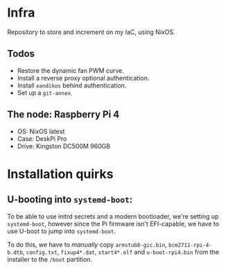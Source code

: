 # Infra

Repository to store and increment on my IaC, using NixOS.

## Todos

- Restore the dynamic fan PWM curve.
- Install a reverse proxy optional authentication.
- Install `xandikos` behind authentication.
- Set up a `git-annex`.

## The node: Raspberry Pi 4

- OS: NixOS latest
- Case: DeskPi Pro
- Drive: Kingston DC500M 960GB

# Installation quirks

## U-booting into `systemd-boot`:

To be able to use initrd secrets and a modern bootloader, we're setting up `systemd-boot`,
however since the Pi firmware isn't EFI-capable, we have to use U-boot to jump into `systemd-boot`.

To do this, we have to _manually_ copy `armstub8-gic.bin`, `bcm2711-rpi-4-b.dtb`, `config.txt`,
`fixup4*.dat`, `start4*.elf` and `u-boot-rpi4.bin` from the installer to the `/boot` partition.
